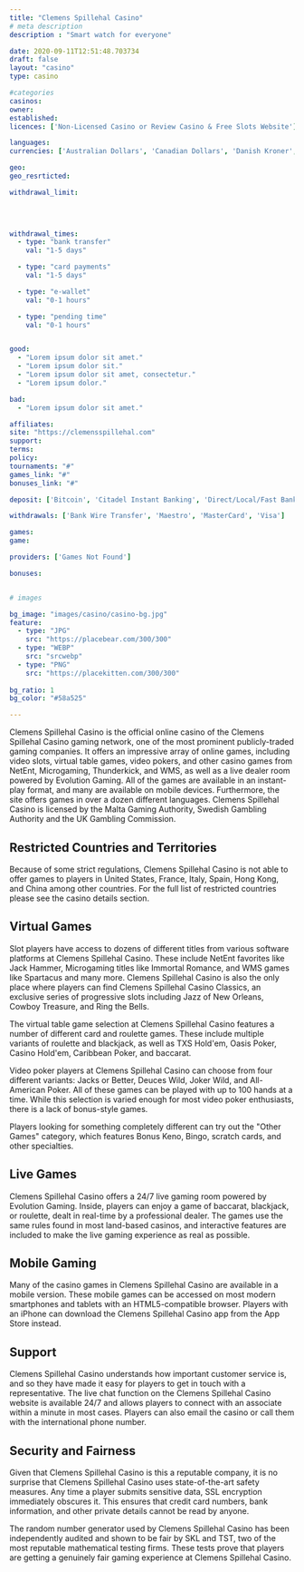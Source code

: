 ```yaml
---
title: "Clemens Spillehal Casino"
# meta description
description : "Smart watch for everyone"

date: 2020-09-11T12:51:48.703734
draft: false
layout: "casino" 
type: casino

#categories
casinos: 
owner: 
established: 
licences: ['Non-Licensed Casino or Review Casino & Free Slots Website']

languages: 
currencies: ['Australian Dollars', 'Canadian Dollars', 'Danish Kroner', 'Euros', 'Norwegian Kroner', 'Pounds Sterling', 'Russian Rubles', 'South African Rand', 'Swedish Kronor', 'Swiss Francs', 'United States Dollars']

geo: 
geo_resrticted: 

withdrawal_limit:

  
  

withdrawal_times:
  - type: "bank transfer"
    val: "1-5 days"

  - type: "card payments"
    val: "1-5 days"

  - type: "e-wallet"
    val: "0-1 hours"

  - type: "pending time"
    val: "0-1 hours"


good:
  - "Lorem ipsum dolor sit amet."
  - "Lorem ipsum dolor sit."
  - "Lorem ipsum dolor sit amet, consectetur."
  - "Lorem ipsum dolor."

bad:
  - "Lorem ipsum dolor sit amet."

affiliates: 
site: "https://clemensspillehal.com"
support: 
terms:
policy:
tournaments: "#"
games_link: "#"
bonuses_link: "#"

deposit: ['Bitcoin', 'Citadel Instant Banking', 'Direct/Local/Fast Bank Transfers', 'Entercash', 'EntroPay', 'ePRO', 'NETELLER', 'paysafecard', 'Siru Mobile', 'Skrill', 'Trustly', 'Zimpler']

withdrawals: ['Bank Wire Transfer', 'Maestro', 'MasterCard', 'Visa']

games: 
game:

providers: ['Games Not Found']

bonuses:


# images

bg_image: "images/casino/casino-bg.jpg"  
feature:
  - type: "JPG" 
    src: "https://placebear.com/300/300"
  - type: "WEBP"
    src: "srcwebp"
  - type: "PNG"
    src: "https://placekitten.com/300/300"  
 
bg_ratio: 1 
bg_color: "#58a525"  

---
```


Clemens Spillehal Casino is the official online casino of the Clemens Spillehal Casino gaming network, one of the most prominent publicly-traded gaming companies. It offers an impressive array of online games, including video slots, virtual table games, video pokers, and other casino games from NetEnt, Microgaming, Thunderkick, and WMS, as well as a live dealer room powered by Evolution Gaming. All of the games are available in an instant-play format, and many are available on mobile devices. Furthermore, the site offers games in over a dozen different languages. Clemens Spillehal Casino is licensed by the Malta Gaming Authority, Swedish Gambling Authority and the UK Gambling Commission.

## Restricted Countries and Territories
Because of some strict regulations, Clemens Spillehal Casino is not able to offer games to players in United States, France, Italy, Spain, Hong Kong, and China among other countries. For the full list of restricted countries please see the casino details section.

## Virtual Games
Slot players have access to dozens of different titles from various software platforms at Clemens Spillehal Casino. These include NetEnt favorites like Jack Hammer, Microgaming titles like Immortal Romance, and WMS games like Spartacus and many more. Clemens Spillehal Casino is also the only place where players can find Clemens Spillehal Casino Classics, an exclusive series of progressive slots including Jazz of New Orleans, Cowboy Treasure, and Ring the Bells.

The virtual table game selection at Clemens Spillehal Casino features a number of different card and roulette games. These include multiple variants of roulette and blackjack, as well as TXS Hold'em, Oasis Poker, Casino Hold'em, Caribbean Poker, and baccarat.

Video poker players at Clemens Spillehal Casino can choose from four different variants: Jacks or Better, Deuces Wild, Joker Wild, and All-American Poker. All of these games can be played with up to 100 hands at a time. While this selection is varied enough for most video poker enthusiasts, there is a lack of bonus-style games.

Players looking for something completely different can try out the "Other Games" category, which features Bonus Keno, Bingo, scratch cards, and other specialties.

## Live Games
Clemens Spillehal Casino offers a 24/7 live gaming room powered by Evolution Gaming. Inside, players can enjoy a game of baccarat, blackjack, or roulette, dealt in real-time by a professional dealer. The games use the same rules found in most land-based casinos, and interactive features are included to make the live gaming experience as real as possible.

## Mobile Gaming
Many of the casino games in Clemens Spillehal Casino are available in a mobile version. These mobile games can be accessed on most modern smartphones and tablets with an HTML5-compatible browser. Players with an iPhone can download the Clemens Spillehal Casino app from the App Store instead.

## Support
Clemens Spillehal Casino understands how important customer service is, and so they have made it easy for players to get in touch with a representative. The live chat function on the Clemens Spillehal Casino website is available 24/7 and allows players to connect with an associate within a minute in most cases. Players can also email the casino or call them with the international phone number.

## Security and Fairness
Given that Clemens Spillehal Casino is this a reputable company, it is no surprise that Clemens Spillehal Casino uses state-of-the-art safety measures. Any time a player submits sensitive data, SSL encryption immediately obscures it. This ensures that credit card numbers, bank information, and other private details cannot be read by anyone.

The random number generator used by Clemens Spillehal Casino has been independently audited and shown to be fair by SKL and TST, two of the most reputable mathematical testing firms. These tests prove that players are getting a genuinely fair gaming experience at Clemens Spillehal Casino.